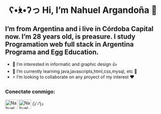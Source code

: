<h1 align="center">  ʕ•́ᴥ•̀ʔっ  Hi, I’m Nahuel Argandoña 🙊 </h1>
<h2 align="left"> I’m from Argentina and i live in Córdoba Capital now. I’m 28 years old, is preasure. I study Programation web full stack in Argentina Programa and Egg Education.</h2> 
<ul>
  <li>👀 I’m interested in informatic and graphic design 👍</li>
  <li>👋 I’m currently learning java,javascripts,html,css,mysql, etc 🤔</li>
  <li>⚡ I’m looking to collaborate on any proyect of my interest ❤</li>
  </ul>
 
<h3 align="left">
        Conectate conmigo:
</h3>
    <p align="left">
        <a 
         href="https://www.linkedin.com/in/nahuel-argando%C3%B1a-534574224/" rel="nofollow"><img align="center"
                src="https://raw.githubusercontent.com/rahuldkjain/github-profile-readme-generator/master/src/images/icons/Social/linked-in-alt.svg"
                alt="Nahuel Argandoña Linkedin" height="30" width="40" style="max-width: 100%;"></a>
        <a href="https://www.instagram.com/nahuelargandona/?hl=es-la" rel="nofollow"><img align="center"
                src="https://raw.githubusercontent.com/rahuldkjain/github-profile-readme-generator/master/src/images/icons/Social/instagram.svg"
                alt="Nahuel Argandoña Instagram" height="30" width="40" style="max-width: 100%;"></a>
  (ง︡'-'︠)ง
    </p>

<!---
Nahuel Argandoña is a ✨ special ✨ repository because its `README.md` (this file) appears on your GitHub profile- 
-->

